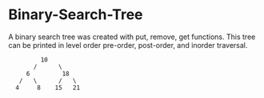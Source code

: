 # Binary-Search-Tree
A binary search tree was created with put, remove, get functions.
This tree can be printed in level order pre-order, post-order, and inorder traversal.


	         10 
           /      \  
         6         18 
       /   \      /   \ 
      4     8    15   21 
